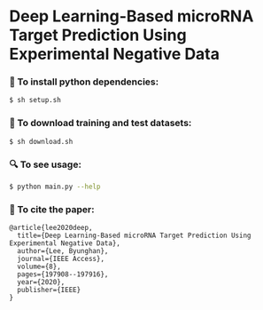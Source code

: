 # Deep Learning-Based microRNA Target Prediction Using Experimental Negative Data

### :wrench: To install python dependencies:
```bash
$ sh setup.sh
```

### :file_folder: To download training and test datasets:
```bash
$ sh download.sh
```

### :mag: To see usage:
```bash
$ python main.py --help
```

### :page_with_curl: To cite the paper:
```
@article{lee2020deep,
  title={Deep Learning-Based microRNA Target Prediction Using Experimental Negative Data},
  author={Lee, Byunghan},
  journal={IEEE Access},
  volume={8},
  pages={197908--197916},
  year={2020},
  publisher={IEEE}
}
```
